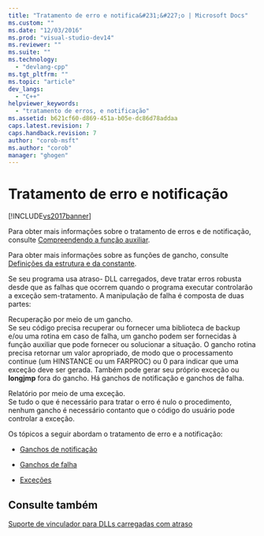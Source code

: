 ```yaml
---
title: "Tratamento de erro e notifica&#231;&#227;o | Microsoft Docs"
ms.custom: ""
ms.date: "12/03/2016"
ms.prod: "visual-studio-dev14"
ms.reviewer: ""
ms.suite: ""
ms.technology: 
  - "devlang-cpp"
ms.tgt_pltfrm: ""
ms.topic: "article"
dev_langs: 
  - "C++"
helpviewer_keywords: 
  - "tratamento de erros, e notificação"
ms.assetid: b621cf60-d869-451a-b05e-dc86d78addaa
caps.latest.revision: 7
caps.handback.revision: 7
author: "corob-msft"
ms.author: "corob"
manager: "ghogen"
---
```

# Tratamento de erro e notifica&#231;&#227;o
[!INCLUDE[vs2017banner](../../assembler/inline/includes/vs2017banner.md)]

Para obter mais informações sobre o tratamento de erros e de notificação, consulte [Compreendendo a função auxiliar](http://msdn.microsoft.com/pt-br/6279c12c-d908-4967-b0b3-cabfc3e91d3d).  
  
 Para obter mais informações sobre as funções de gancho, consulte [Definições da estrutura e da constante](../../build/reference/structure-and-constant-definitions.md).  
  
 Se seu programa usa atraso\- DLL carregados, deve tratar erros robusta desde que as falhas que ocorrem quando o programa executar controlarão a exceção sem\-tratamento.  A manipulação de falha é composta de duas partes:  
  
 Recuperação por meio de um gancho.  
 Se seu código precisa recuperar ou fornecer uma biblioteca de backup e\/ou uma rotina em caso de falha, um gancho podem ser fornecidas à função auxiliar que pode fornecer ou solucionar a situação.  O gancho rotina precisa retornar um valor apropriado, de modo que o processamento continue \(um HINSTANCE ou um FARPROC\) ou 0 para indicar que uma exceção deve ser gerada.  Também pode gerar seu próprio exceção ou **longjmp** fora do gancho.  Há ganchos de notificação e ganchos de falha.  
  
 Relatório por meio de uma exceção.  
 Se tudo o que é necessário para tratar o erro é nulo o procedimento, nenhum gancho é necessário contanto que o código do usuário pode controlar a exceção.  
  
 Os tópicos a seguir abordam o tratamento de erro e a notificação:  
  
-   [Ganchos de notificação](../../build/reference/notification-hooks.md)  
  
-   [Ganchos de falha](../Topic/Failure%20Hooks.md)  
  
-   [Exceções](../../build/reference/exceptions-c-cpp.md)  
  
## Consulte também  
 [Suporte de vinculador para DLLs carregadas com atraso](../../build/reference/linker-support-for-delay-loaded-dlls.md)